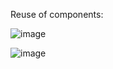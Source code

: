 Reuse of components:

![image](https://user-images.githubusercontent.com/73969323/150693715-d41af093-fa32-4c25-93a4-1ed48abf2748.png)

![image](https://user-images.githubusercontent.com/73969323/150693791-0d175f09-816d-4732-a536-bc42e750a10a.png)

